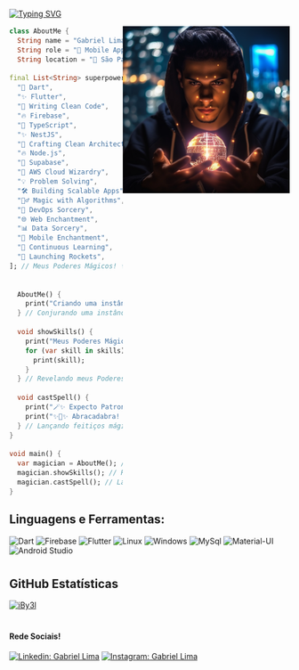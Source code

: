 [![Typing SVG](https://readme-typing-svg.demolab.com?font=Fira+Code&size=32&pause=1000&color=D9E6F7&random=false&width=435&lines=Welcome%2C+I'm+Gabriel+%F0%9F%93%B1%F0%9F%9A%80)](https://git.io/typing-svg)


<img align="right" width="300" src="https://github.com/iBy3l/iBy3l/blob/main/boginni_Imagine_um_mundo_onde_habilidades_tecnicas_se_misturam__743920ed-459c-4e5d-96dd-f623234a08d1.png" />

```dart 
class AboutMe {
  String name = "Gabriel Lima";
  String role = "🚀 Mobile App Magician 📱"; // Um toque mágico!
  String location = "🌆 São Paulo, SP"; // Moro na cidade mágica de São Paulo! 🏙️

final List<String> superpowers = [
  "🚀 Dart",
  "✨ Flutter",
  "📝 Writing Clean Code",
  "🔥 Firebase",
  "🚀 TypeScript",
  "✨ NestJS",
  "📝 Crafting Clean Architectures",
  "🔥 Node.js",
  "📝 Supabase",
  "📝 AWS Cloud Wizardry",
  "💡 Problem Solving",
  "🛠️ Building Scalable Apps",
  "🧙‍♂️ Magic with Algorithms",
  "🧰 DevOps Sorcery",
  "🌐 Web Enchantment",
  "📊 Data Sorcery",
  "📱 Mobile Enchantment",
  "🌟 Continuous Learning",
  "🚀 Launching Rockets",
]; // Meus Poderes Mágicos! ✨🪄


  AboutMe() {
    print("Criando uma instância mágica de AboutMe...");
  } // Conjurando uma instância mágica!
  
  void showSkills() {
    print("Meus Poderes Mágicos:");
    for (var skill in skills) {
      print(skill);
    }
  } // Revelando meus Poderes Mágicos!

  void castSpell() {
    print("🪄✨ Expecto Patronum! Lumos Maxima! Alohomora! 🪄✨");
    print("✨🔮✨ Abracadabra! ✨🔮✨");
  } // Lançando feitiços mágicos!
}

void main() {
  var magician = AboutMe(); // Criando o mágico Gabriel!
  magician.showSkills(); // Revelando os Poderes Mágicos de Gabriel!
  magician.castSpell(); // Lançando feitiços mágicos!
}

```

## **Linguagens e Ferramentas:**  

![Dart](https://img.shields.io/badge/Dart-0175C2?style=for-the-badge&logo=dart&logoColor=white)
![Firebase](https://img.shields.io/badge/Firebase-F29D0C?style=for-the-badge&logo=firebase&logoColor=white)
![Flutter](https://img.shields.io/badge/Flutter-02569B?style=for-the-badge&logo=flutter&logoColor=white)
![Linux](https://img.shields.io/badge/Linux-E34F26?style=for-the-badge&logo=linux&logoColor=black)
![Windows](https://img.shields.io/badge/Windows-017AD7?style=for-the-badge&logo=windows&logoColor=white)
![MySql](https://img.shields.io/badge/MySQL-00000F?style=for-the-badge&logo=mysql&logoColor=white)
![Material-UI](https://img.shields.io/badge/Material--UI-0081CB?style=for-the-badge&logo=material-ui&logoColor=white)
![Android Studio](https://img.shields.io/badge/Android_Studio-3DDC84?style=for-the-badge&logo=android-studio&logoColor=white)

<h1>
</h1>

## **GitHub Estatísticas**

[![iBy3l](https://github-readme-stats.vercel.app/api/top-langs/?username=iby3l&hide=html&layout=compact&theme=gruvbox)](https://github.com/anuraghazra/github-readme-stats)

<h1>
	</h1>



#### Rede Sociais!

[![Linkedin: Gabriel Lima](https://img.shields.io/badge/-Gabriel-blue?style=flat-square&logo=Linkedin&logoColor=white&link=LINK-DO-SEU-LINKEDIN)](https://www.linkedin.com/in/gabriellima-flutter/)
[![Instagram: Gabriel Lima](https://img.shields.io/badge/-Gabriel-DF0174?style=flat-square&logo=instagram&logoColor=white&link=LINK-DO-SEU-INSTAGRAM)](https://www.instagram.com/iby3l/)






